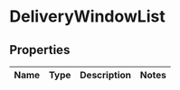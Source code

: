 
# DeliveryWindowList

## Properties
Name | Type | Description | Notes
------------ | ------------- | ------------- | -------------



